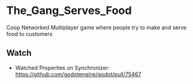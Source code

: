 # The_Gang_Serves_Food
 Coop Networked Multiplayer game where people try to make and serve food to customers

## Watch
- Watched Properties on Synchronizer: https://github.com/godotengine/godot/pull/75467
